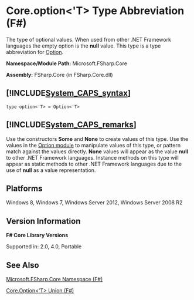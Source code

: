 # Core.option<'T> Type Abbreviation (F#)

The type of optional values. When used from other .NET Framework languages the empty option is the **null** value. This type is a type abbreviation for [Option](http://msdn.microsoft.com/en-us/library/b08add48-34bf-4410-80a1-ef6a8daddc58).

**Namespace/Module Path:** Microsoft.FSharp.Core

**Assembly:** FSharp.Core (in FSharp.Core.dll)


## [!INCLUDE[System_CAPS_syntax](//System/Token/System_CAPS_syntax_md.md)]

```
type option<'T> = Option<'T>
```

## [!INCLUDE[System_CAPS_remarks](//System/Token/System_CAPS_remarks_md.md)]
Use the constructors **Some** and **None** to create values of this type. Use the values in the [Option module](http://msdn.microsoft.com/en-us/library/e615e4d3-bbbb-49ba-addc-6061ea2e2f4c) to manipulate values of this type, or pattern match against the values directly. **None** values will appear as the value **null** to other .NET Framework languages. Instance methods on this type will appear as static methods to other .NET Framework languages due to the use of **null** as a value representation.


## Platforms
Windows 8, Windows 7, Windows Server 2012, Windows Server 2008 R2


## Version Information
**F# Core Library Versions**

Supported in: 2.0, 4.0, Portable




## See Also
[Microsoft.FSharp.Core Namespace &#40;F&#35;&#41;](Microsoft.FSharp.Core+Namespace+28%F%2329%.md)

[Core.Option&#60;'T&#62; Union &#40;F&#35;&#41;](Core.Option%3C%27T%3E+Union+28%F%2329%.md)

